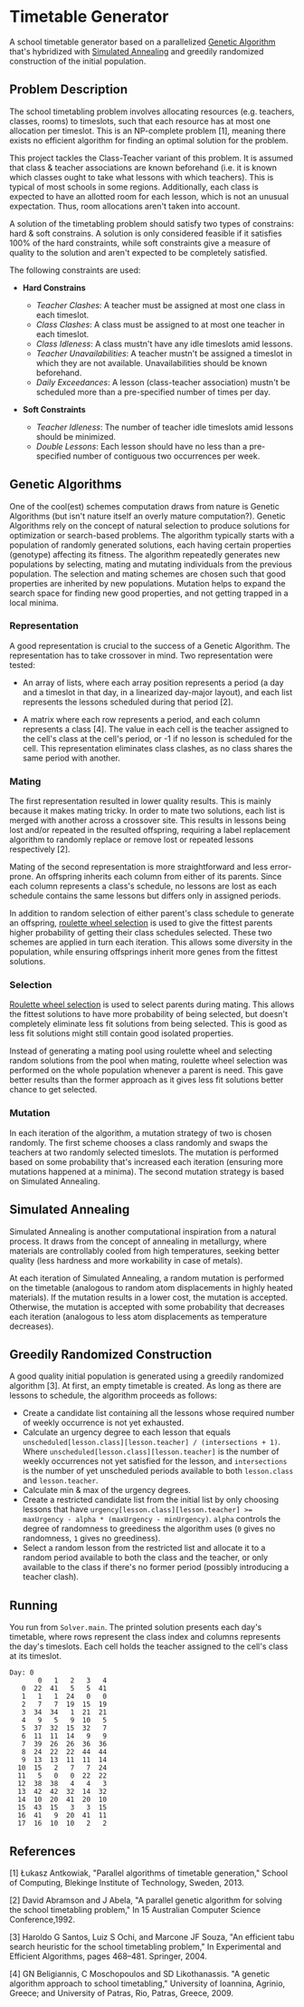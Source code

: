 # Timetable Generator

A school timetable generator based on a parallelized [Genetic Algorithm](https://en.wikipedia.org/wiki/Genetic_algorithm)
that's hybridized with [Simulated Annealing](https://en.wikipedia.org/wiki/Simulated_annealing) and
greedily randomized construction of the initial population.

## Problem Description

The school timetabling problem involves allocating resources (e.g. teachers, classes, rooms) to timeslots,
such that each resource has at most one allocation per timeslot.
This is an NP-complete problem [1], meaning there exists no efficient algorithm for finding an optimal solution for the problem. 

This project tackles the Class-Teacher variant of this problem. It is assumed that class & teacher
associations are known beforehand (i.e. it is known which classes ought to take what lessons with which teachers). This 
is typical of most schools in some regions. Additionally, each class is expected to have an allotted room for each lesson,
which is not an unusual expectation. Thus, room allocations aren't taken into account.

A solution of the timetabling problem should satisfy two types of constrains: hard & soft constrains. A solution
is only considered feasible if it satisfies 100% of the hard constraints, while soft constraints give a measure
of quality to the solution and aren't expected to be completely satisfied. 

The following constraints are used:

* **Hard Constrains**
  * *Teacher Clashes*: A teacher must be assigned at most one class in each timeslot.
  * *Class Clashes*: A class must be assigned to at most one teacher in each timeslot.
  * *Class Idleness*: A class mustn't have any idle timeslots amid lessons.
  * *Teacher Unavailabilities*: A teacher mustn't be assigned a timeslot in which they are not available.
    Unavailabilities should be known beforehand.
  * *Daily Exceedances*: A lesson (class-teacher association) mustn't be scheduled more than a pre-specified number of times per day.

* **Soft Constraints** 
  * *Teacher Idleness*: The number of teacher idle timeslots amid lessons should be minimized.
  * *Double Lessons*: Each lesson should have no less than a pre-specified number of contiguous two occurrences per week.

## Genetic Algorithms

One of the cool(est) schemes computation draws from nature is Genetic Algorithms (but isn't nature itself an overly mature computation?).
Genetic Algorithms rely on the concept of natural selection to produce solutions for optimization or search-based problems.
The algorithm typically starts with a population of randomly generated solutions, each having certain properties (genotype)
affecting its fitness. The algorithm repeatedly generates new populations by selecting, mating and mutating
individuals from the previous population. The selection and mating schemes are chosen such that good properties
are inherited by new populations. Mutation helps to expand the search space for finding new good properties, and not
getting trapped in a local minima.

### Representation

A good representation is crucial to the success of a Genetic Algorithm. The representation has to take
crossover in mind. Two representation were tested:

* An array of lists, where each array position represents a period (a day and a timeslot in that day, in a linearized day-major layout), and each list represents the lessons
  scheduled during that period [2].

* A matrix where each row represents a period, and
  each column represents a class [4]. The value in each cell is the teacher assigned to the cell's
  class at the cell's period, or -1 if no lesson is scheduled for the cell. This representation eliminates
  class clashes, as no class shares the same period with another.

### Mating

The first representation resulted in lower quality results. This is mainly because it makes mating tricky. In order
to mate two solutions, each list is merged with another across a crossover site. This results in lessons
being lost and/or repeated in the resulted offspring, requiring a label replacement algorithm to randomly
replace or remove lost or repeated lessons respectively [2]. 

Mating of the second representation is more straightforward and less error-prone. An offspring inherits
each column from either of its parents. Since each column represents a class's schedule, no lessons are lost as
each schedule contains the same lessons but differs only in assigned periods.

In addition to random selection of either parent's class schedule to generate an offspring, [roulette wheel selection](https://en.wikipedia.org/wiki/Fitness_proportionate_selection)
is used to give the fittest parents higher probability of getting their class schedules selected.
These two schemes are applied in turn each iteration. This allows some diversity in the population, while ensuring offsprings inherit
more genes from the fittest solutions.

### Selection

[Roulette wheel selection](https://en.wikipedia.org/wiki/Fitness_proportionate_selection) is used to
select parents during mating. This allows the fittest solutions to have more probability of being
selected, but doesn't completely eliminate less fit solutions from being selected. This is good as less
fit solutions might still contain good isolated properties.

Instead of generating a mating pool using roulette wheel and selecting random solutions from the pool 
when mating, roulette wheel selection was performed on the whole population whenever a parent is need.
This gave better results than the former approach as it gives less fit solutions better chance to get selected.

### Mutation

In each iteration of the algorithm, a mutation strategy of two is chosen randomly. The first scheme
chooses a class randomly and swaps the teachers at two randomly selected timeslots. The mutation is performed based on some probability that's increased each iteration
(ensuring more mutations happened at a minima). The second mutation strategy is based on Simulated Annealing.

## Simulated Annealing

Simulated Annealing is another computational inspiration from a natural process. It draws from the concept
of annealing in metallurgy, where materials are controllably cooled from high temperatures, seeking better
quality (less hardness and more workability in case of metals). 

At each iteration of Simulated Annealing, a random mutation is performed on the timetable (analogous to random
atom displacements in highly heated materials). If the mutation results in a lower cost, the mutation is accepted.
Otherwise, the mutation is accepted with some probability that decreases each iteration (analogous to less
atom displacements as temperature decreases).

## Greedily Randomized Construction

A good quality initial population is generated using a greedily randomized algorithm [3]. At first, an 
empty timetable is created. As long as there are lessons to schedule, the algorithm proceeds as follows:

* Create a candidate list containing all the lessons whose required number of weekly occurrence
  is not yet exhausted.
* Calculate an urgency degree to each lesson that equals `unscheduled[lesson.class][lesson.teacher] / (intersections + 1)`. Where
  `unscheduled[lesson.class][lesson.teacher]` is the number of weekly occurrences not yet satisfied for the lesson, 
  and `intersections` is the number of yet unscheduled periods available to both `lesson.class` and `lesson.teacher`.
* Calculate min & max of the urgency degrees.
* Create a restricted candidate list from the initial list by only choosing lessons that have `urgency[lesson.class][lesson.teacher] >= maxUrgency - alpha * (maxUrgency - minUrgency)`. `alpha`
  controls the degree of randomness to greediness the algorithm uses (`0` gives no randomness, `1` gives no greediness).
* Select a random lesson from the restricted list and allocate it to a random period available to both the class and the teacher,
  or only available to the class if there's no former period (possibly introducing a teacher clash).

## Running

You run from `Solver.main`. The printed solution presents each day's timetable, where rows represent the class
index and columns represents the day's timeslots. Each cell holds the teacher assigned to the cell's class at
its timeslot.

```
Day: 0
       0   1   2   3   4
   0  22  41   5   5  41
   1   1   1  24   0   0
   2   7   7  19  15  19
   3  34  34   1  21  21
   4   9   5   9  10   5
   5  37  32  15  32   7
   6  11  11  14   9   9
   7  39  26  26  36  36
   8  24  22  22  44  44
   9  13  13  11  11  14
  10  15   2   7   7  24
  11   5   0   0  22  22
  12  38  38   4   4   3
  13  42  42  32  14  32
  14  10  20  41  20  10
  15  43  15   3   3  15
  16  41   9  20  41  11
  17  16  10  10   2   2
```

## References

[1] Łukasz Antkowiak, "Parallel algorithms of timetable generation," School of Computing, Blekinge Institute of Technology, Sweden, 2013.

[2] David Abramson and J Abela, "A parallel genetic algorithm for solving the school timetabling problem," In 15 Australian Computer Science Conference,1992.

[3] Haroldo G Santos, Luiz S Ochi, and Marcone JF Souza, "An efficient tabu search heuristic for the school timetabling problem," In Experimental and Efficient Algorithms, pages 468–481. Springer, 2004.

[4] GN Beligiannis, C Moschopoulos and SD Likothanassis. "A genetic algorithm approach to school timetabling," University of Ioannina, Agrinio, Greece; and University of Patras, Rio, Patras, Greece, 2009.
